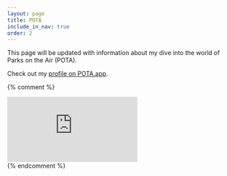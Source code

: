 ```yaml
---
layout: page
title: POTA
include_in_nav: true
order: 2
---
```


This page will be updated with information about my dive into the world of Parks on the Air (POTA).

Check out my [profile on POTA.app](https://pota.app/#/profile/VE7TZB).

{% comment %}
<div class="responsive-embed">
  <iframe src="https://pota.app/#/profile/VE7TZB" frameborder="0"></iframe>
</div>
{% endcomment %}
